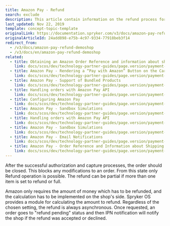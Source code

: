 ```yaml
---
title: Amazon Pay - Refund
search: exclude
description: This article contain information on the refund process for the Amazon Pay module in Spryker.
last_updated: Nov 22, 2019
template: concept-topic-template
originalLink: https://documentation.spryker.com/v3/docs/amazon-pay-refund-demoshop
originalArticleId: 24add898-e75b-4c97-9334-77918beb3f14
redirect_from:
  - /v3/docs/amazon-pay-refund-demoshop
  - /v3/docs/en/amazon-pay-refund-demoshop
related:
  - title: Obtaining an Amazon Order Reference and information about shipping addresses
    link: docs/scos/dev/technology-partner-guides/page.version/payment-partners/amazon-pay/obtaining-an-amazon-order-reference-and-information-about-shipping-addresses.html
  - title: Amazon Pay - Rendering a “Pay with Amazon” Button on the Cart Page
    link: docs/scos/dev/technology-partner-guides/page.version/payment-partners/amazon-pay/legacy-demoshop-integration/amazon-pay-rendering-a-pay-with-amazon-button-on-the-cart-page.html
  - title: Amazon Pay - Support of Bundled Products
    link: docs/scos/dev/technology-partner-guides/page.version/payment-partners/amazon-pay/legacy-demoshop-integration/amazon-pay-support-of-bundled-products.html
  - title: Handling orders with Amazon Pay API
    link: docs/scos/dev/technology-partner-guides/page.version/payment-partners/amazon-pay/handling-orders-with-amazon-pay-api.html
  - title: Configuring Amazon Pay
    link: docs/scos/dev/technology-partner-guides/page.version/payment-partners/amazon-pay/configuring-amazon-pay.html
  - title: Amazon Pay - Sandbox Simulations
    link: docs/scos/dev/technology-partner-guides/page.version/payment-partners/amazon-pay/amazon-pay-sandbox-simulations.html
  - title: Handling orders with Amazon Pay API
    link: docs/scos/dev/technology-partner-guides/page.version/payment-partners/amazon-pay/legacy-demoshop-integration/legacy-demoshop-handling-orders-with-amazon-pay-api.html
  - title: Amazon Pay - Sandbox Simulations
    link: docs/scos/dev/technology-partner-guides/page.version/payment-partners/amazon-pay/legacy-demoshop-integration/amazon-pay-sandbox-simulations.html
  - title: Amazon Pay - Email Notifications
    link: docs/scos/dev/technology-partner-guides/page.version/payment-partners/amazon-pay/legacy-demoshop-integration/amazon-pay-email-notifications.html
  - title: Amazon Pay - Order Reference and Information about Shipping Addresses
    link: docs/scos/dev/technology-partner-guides/page.version/payment-partners/amazon-pay/legacy-demoshop-integration/amazon-pay-order-reference-and-information-about-shipping-addresses.html
---
```


After the successful authorization and capture processes, the order should be closed. This blocks any modifications to an order. From this state only Refund operation is possible. The refund can be partial if more than one item is set to refund or full.

Amazon only requires the amount of money which has to be refunded, and the calculation has to be implemented on the shop's side. Spryker OS provides a module for calculating the amount to refund. Regardless of the chosen setting, the refund is always asynchronous. Once requested, an order goes to "refund pending" status and then IPN notification will notify the shop if the refund was accepted or declined.
